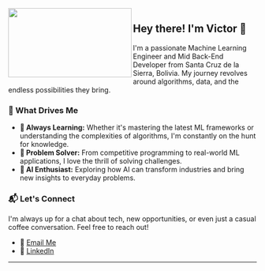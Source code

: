 <img src="https://github.com/Victoroide/Victoroide/assets/111157887/b6a95abb-96e7-48a3-9f8c-f48531f0e8be" width="250" height="140" align="left"/>

## Hey there! I'm Victor 👋

I'm a passionate Machine Learning Engineer and Mid Back-End Developer from Santa Cruz de la Sierra, Bolivia. My journey revolves around algorithms, data, and the endless possibilities they bring.

### 🌟 What Drives Me

- **🧠 Always Learning:** Whether it's mastering the latest ML frameworks or understanding the complexities of algorithms, I'm constantly on the hunt for knowledge.
- **🚀 Problem Solver:** From competitive programming to real-world ML applications, I love the thrill of solving challenges.
- **🤖 AI Enthusiast:** Exploring how AI can transform industries and bring new insights to everyday problems.

### 📬 Let's Connect

I'm always up for a chat about tech, new opportunities, or even just a casual coffee conversation. Feel free to reach out!

- 📧 [Email Me](mailto:cvictorhugo39@hotmail.com)
- 💼 [LinkedIn](https://www.linkedin.com/in/vhugocuellarf)

---
